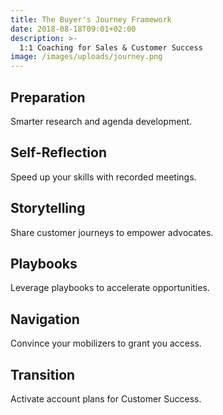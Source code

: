 ```yaml
---
title: The Buyer's Journey Framework
date: 2018-08-18T09:01+02:00
description: >-
  1:1 Coaching for Sales & Customer Success
image: /images/uploads/journey.png
---
```


## Preparation

Smarter research and agenda development.

## Self-Reflection

Speed up your skills with recorded meetings.

## Storytelling

Share customer journeys to empower advocates.

## Playbooks

Leverage playbooks to accelerate opportunities.

## Navigation

Convince your mobilizers to grant you access.

## Transition

Activate account plans for Customer Success.

